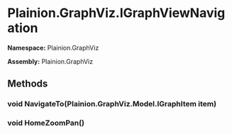 
# Plainion.GraphViz.IGraphViewNavigation

**Namespace:** Plainion.GraphViz

**Assembly:** Plainion.GraphViz


## Methods

### void NavigateTo(Plainion.GraphViz.Model.IGraphItem item)

### void HomeZoomPan()
